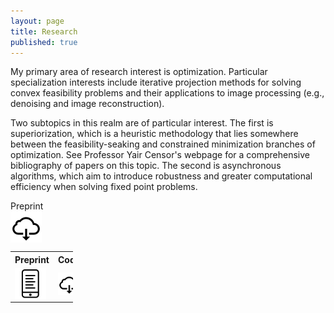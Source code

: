 ```yaml
---
layout: page
title: Research
published: true
---
```


<p class="message">
My primary area of research interest is optimization. Particular specialization interests include iterative projection methods for solving convex feasibility problems and their applications to image processing (e.g., denoising and image reconstruction).


Two subtopics in this realm are of particular interest. The first is superiorization, which is a heuristic methodology that lies somewhere between the feasibility-seaking and constrained minimization branches of optimization. See Professor Yair Censor's webpage for a comprehensive bibliography of papers on this topic. The second is asynchronous algorithms, which aim to introduce robustness and greater computational efficiency when solving fixed point problems.
</p>


 
<div class = "featured">
  <style>
    .image {
      display: block; 
    }

    .brightness {
        display: inline-block;
        opacity: 0.75;

    }
    .brightness img:hover {
        opacity: .25;
    }  

    table, th, td {border: 0px solid black;}
  </style>  
  
  
  <div id="container">
    <div class="brightness">
  	  Preprint <a href="http://www.math.ucla.edu/~heaton/papers/2018-08-15-ASI-arXiv-Preprint.pdf"><img src="/public/images/download-icon.png" alt="Avatar" class="image" style="width:50px">
      </a>
    </div>
  </div>
  
  <table style="width: 100px">
    <tr>
      <th>Preprint</th>
      <th>Code</th>
    </tr>
    <tr>
      <td width = "50%"> <a href="http://www.math.ucla.edu/~heaton/papers/2018-08-15-ASI-arXiv-Preprint.pdf"><img src="/public/images/paper-icon.png" alt="Avatar" class="image" style="width:50px">
      </a> </td>
      <td width = "50%"><a href="http://www.google.com"><img src="/public/images/download-icon.png" alt="Avatar" class="image" style="width:50px">
      </a></td>
    </tr>
  </table>
</div> 
 
